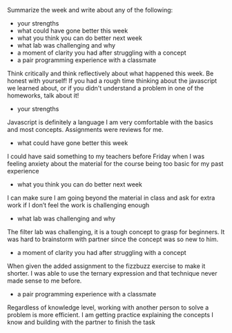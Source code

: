 Summarize the week and write about any of the following:
 - your strengths
 - what could have gone better this week
 - what you think you can do better next week
 - what lab was challenging and why
 - a moment of clarity you had after struggling with a concept
 - a pair programming experience with a classmate

Think critically and think reflectively about what happened this week. Be honest with yourself! If you had a rough time thinking about the javascript we learned about, or if you didn't understand a problem in one of the homeworks, talk about it!


 - your strengths

Javascript is definitely a language I am very comfortable with the basics and most concepts. Assignments were reviews for me.

 - what could have gone better this week

I could have said something to my teachers before Friday when I was feeling anxiety about the material for the course being too basic for my past experience

 - what you think you can do better next week

I can make sure I am going beyond the material in class and ask for extra work if I don’t feel the work is challenging enough

 - what lab was challenging and why

The filter lab was challenging, it is a tough concept to grasp for beginners. It was hard to brainstorm with partner since the concept was so new to him.

 - a moment of clarity you had after struggling with a concept

When given the added assignment to the fizzbuzz exercise to make it shorter. I was able to use the ternary expression and that technique never made sense to me before.

 - a pair programming experience with a classmate

Regardless of knowledge level, working with another person to solve a problem is more efficient. I am getting practice explaining the concepts I know and building with the partner to finish the task



